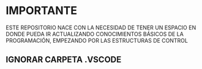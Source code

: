 # IMPORTANTE

ESTE REPOSITORIO NACE CON LA NECESIDAD DE
TENER UN ESPACIO EN DONDE PUEDA IR ACTUALIZANDO CONOCIMIENTOS
BÁSICOS DE LA PROGRAMACIÓN, EMPEZANDO POR LAS ESTRUCTURAS DE CONTROL

## IGNORAR CARPETA .VSCODE
